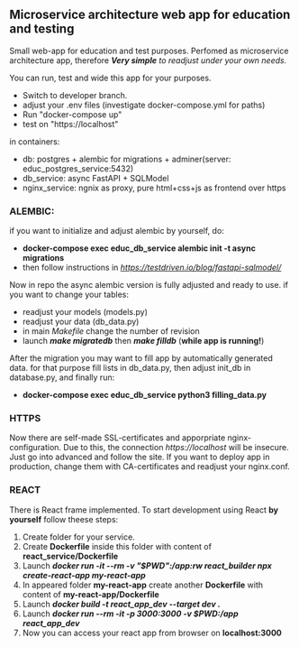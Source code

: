 ## Microservice architecture web app for education and testing

Small web-app for education and test purposes. 
Perfomed as microservice architecture app, therefore ***Very simple** to readjust under your own needs.*

You can run, test and wide this app for your purposes.

- Switch to developer branch.
- adjust your .env files (investigate docker-compose.yml for paths)
- Run "docker-compose up"
- test on "https://localhost"

in containers:
- db: postgres + alembic for migrations + adminer(server: educ_postgres_service:5432)
- db_service: async FastAPI + SQLModel
- nginx_service: ngnix as proxy, pure html+css+js as frontend over https


### ALEMBIC:

if you want to initialize and adjust alembic by yourself, do:
- **docker-compose exec educ_db_service alembic init -t async migrations**
- then follow instructions in *https://testdriven.io/blog/fastapi-sqlmodel/*

Now in repo the async alembic version is fully adjusted and ready to use.
if you want to change your tables:
- readjust your models (models.py)
- readjust your data (db_data.py)
- in main *Makefile* change the number of revision
- launch ***make migratedb*** then ***make filldb*** (**while app is running!**)


After the migration you may want to fill app by automatically generated data. 
for that purpose fill lists in db_data.py, then adjust init_db in database.py, and finally run:
- **docker-compose exec educ_db_service python3 filling_data.py**

### HTTPS
Now there are self-made SSL-certificates and apporpriate nginx-configuration. Due to this, the connection *https://localhost* will be insecure. Just go into advanced and follow the site.
If you want to deploy app in production, change them with CA-certificates and readjust your nginx.conf.


### REACT
There is React frame implemented.
To start development using React **by yourself** follow theese steps:
1) Create folder for your service.
2) Create **Dockerfile** inside this folder with content of **react_service/Dockerfile**
3) Launch ***docker run -it --rm -v "$PWD":/app:rw react_builder npx create-react-app my-react-app***
4) In appeared folder **my-react-app** create another **Dockerfile** with content of **my-react-app/Dockerfile**
5) Launch ***docker build -t react_app_dev --target dev .***
5) Launch ***docker run --rm -it -p 3000:3000 -v $PWD:/app react_app_dev***
6) Now you can access your react app from browser on **localhost:3000**